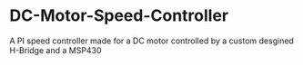 # DC-Motor-Speed-Controller
A PI speed controller made for a DC motor controlled by a custom desgined H-Bridge and a MSP430
